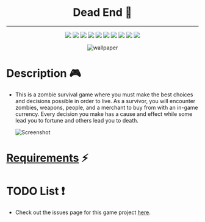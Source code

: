 <h1 align="center">
    Dead End 🧟
</h1>
<hr>
<p align="center">
    <img src="https://img.shields.io/github/license/jordanleich/Zombie-Survival-Game">
    <img src="https://img.shields.io/github/contributors/jordanleich/Zombie-Survival-Game">
    <img src="https://img.shields.io/badge/-Spooky-brightgreen">    
    <img src="https://img.shields.io/github/languages/code-size/JordanLeich/Zombie-Survival-Game">    
    <img src="https://img.shields.io/github/repo-size/JordanLeich/Zombie-Survival-Game"> 
    <img src="https://img.shields.io/tokei/lines/github/JordanLeich/Zombie-Survival-Game?label=lines%20of%20code">
    <img src="https://img.shields.io/github/stars/jordanleich/Zombie-Survival-Game?style=socialhttps://img.shields.io/tokei/lines/github/JordanLeich/Zombie-Survival-Game?label=lines%20of%20code"> 
    <img src="https://img.shields.io/github/stars/jordanleich?label=user%20stars&style=social"> 
    <img src="https://img.shields.io/github/v/release/jordanleich/Zombie-Survival-Game?include_prereleases"> 
    <img src="https://img.shields.io/github/last-commit/jordanleich/Zombie-Survival-Game">    
</p>

<p align="center">
    <img src="images/gif.gif" alt="wallpaper">
</p>

# Description 🎮
- This is a zombie survival game where you must make the best choices and decisions possible in order to live. As a
  survivor, you will encounter zombies, weapons, people, and a merchant to buy from with an in-game currency. Every
  decision you make has a cause and effect while some lead you to fortune and others lead you to death.
  
  ![Screenshot](images/screenshot.PNG "Screenshot")

# [Requirements](https://github.com/JordanLeich/Zombie-Survival-Game/blob/main/requirements.txt) ⚡

# TODO List ❗
- Check out the issues page for this game project [here](https://github.com/JordanLeich/Zombie-Survival-Game/issues/1).
